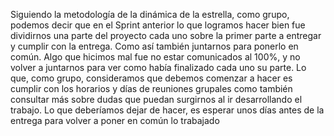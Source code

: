 Siguiendo la metodología de la dinámica de la estrella, como grupo, podemos decir que en el Sprint anterior lo que logramos hacer bien fue dividirnos una parte del proyecto cada uno sobre la primer parte a entregar y cumplir con la entrega. Como así también juntarnos para ponerlo en común. Algo que hicimos mal fue no estar comunicados al 100%, y no volver a juntarnos para ver como había finalizado cada uno su parte. Lo que, como grupo, consideramos que debemos comenzar a hacer es cumplir con los horarios y días de reuniones grupales como también consultar más sobre dudas que puedan surgirnos al ir desarrollando el trabajo. Lo que deberíamos dejar de hacer, es esperar unos días antes de la entrega para volver a poner en común lo trabajado 
